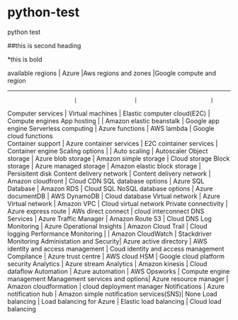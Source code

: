 # python-test
python test

##this is second heading

*this is bold

available regions        | Azure                                |Aws regions and zones                          |Google compute and region
 _ _  _ _  _ _ _ __ _ _ _ __  __ _ _ _ _  __ _ _ _ _ _ _ _ _ _ _ _ _ _  __ _ _  _ _ __ _ _ _ _ _ _ _ __  _ _ _ _ _ __  _ _ __  _ _ _ _ __  __ _ _  __  __ _  _ __ _  __ 
                         |					|						|
Computer services        |       Virtual machines		|	Elastic computer cloud(E2C)		|	Compute engines
App hosting		 |					|	Amazon elastic beanstalk		|	Google app engine
Serverless computing	 |	Azure functions			|	AWS lambda				|	Google cloud functions								
Container support	 |	Azure container services	|	E2C cointainer services 		|	Container engine
Scaling options		 |	 				|	Auto scaling				|	Autoscaler
Object storage		 |	Azure blob storage		|	Amazon simple storage			|	Cloud storage
Block storage		 |	Azure managed storage		|	Amazon elastic block storage		|	Persisitent disk
Content delivery network |	Content delivery network	|	Amazon cloudfront			|	Cloud CDN
SQL database options	 |	Azure SQL Database 		|	Amazon RDS				|	Cloud SQL
NoSQL database options	 | 	Azure documentDB		|	AWS DynamoDB				|	Cloud database
Virtual network		 |	Azure Virtual network		|	Amazon VPC				|	Cloud virtual network
Private connectivity	 |	Azure express route		|	AWs direct connect			|	cloud interconnect
DNS Services		 |	Azure Traffic Manager		|	Amazon Route 53				|	Cloud DNS
Log Monitoring		 |	Azure Operational Insights	|	Amazon Cloud Trail			|	Cloud logging 
Performance Monitoring	 |					|	Amazon CloudWatch			|	Stackdriver Monitoring
Administation and Security|	Azure active directory		|	AWS identity and access management	|	Coud identity and access management
Compilance		 |	Azure trust centre		|	AWS cloud HSM				|	Google cloud platform security
Analytics		 |	Azure stream Analytics		|	Amazon kinesis				|	Cloud dataflow
Automation		 |	Azure automation		|	AWS Opsworks				|	Compute engine management
Management services and options| Azure resource manager		|	Amazon cloudformation			|	cloud deployment manager
Notifications		 |	Azure notification hub		|	Amazon simple notification services(SNS)|	None
Load balancing		 |	Load balancing for Azure	|	Elastic load balancing			|	Cloud load balancing

